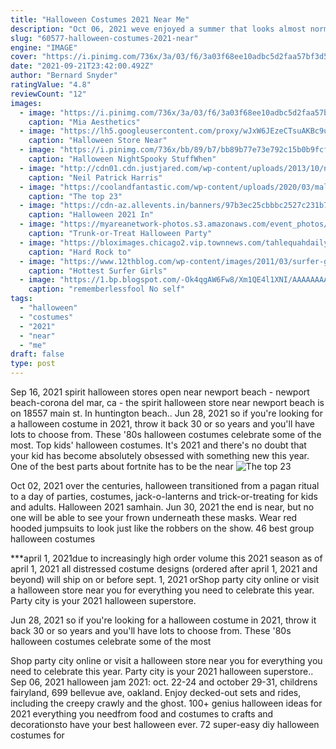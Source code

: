 ```yaml
---
title: "Halloween Costumes 2021 Near Me"
description: "Oct 06, 2021 weve enjoyed a summer that looks almost normal, but its clear that the covid-19 pandemic will still be with us for halloween 2021.Although your blowout party is now a small gathering and"
slug: "60577-halloween-costumes-2021-near"
engine: "IMAGE"
cover: "https://i.pinimg.com/736x/3a/03/f6/3a03f68ee10adbc5d2faa57bf3d55ae2.jpg"
date: "2021-09-21T23:42:00.492Z"
author: "Bernard Snyder"
ratingValue: "4.8"
reviewCount: "12"
images:
  - image: "https://i.pinimg.com/736x/3a/03/f6/3a03f68ee10adbc5d2faa57bf3d55ae2.jpg"
    caption: "Mia Aesthetics"
  - image: "https://lh5.googleusercontent.com/proxy/wJxW6JEzeCTsuAKBc9u2QIiwto52NgaG7Po6d68HGFFuyJPzmrEdVjEtowpSUSP3mI5hQkgmTRq6q0EcAtejjqd5XbYM46CglWIq_bleAHeNWIcT-q6cF7I68pvcFwSH=w1200-h630-p-k-no-nu"
    caption: "Halloween Store Near"
  - image: "https://i.pinimg.com/736x/bb/89/b7/bb89b77e73e792c15b0b9fcf77c0b2bd.jpg"
    caption: "Halloween NightSpooky StuffWhen"
  - image: "http://cdn01.cdn.justjared.com/wp-content/uploads/2013/10/nph-alice2/neil-patrick-harris-family-alice-in-wonderland-for-halloween-04.jpg"
    caption: "Neil Patrick Harris"
  - image: "https://coolandfantastic.com/wp-content/uploads/2020/03/male-halloween-costume-ideas-2020-unique-100-best-halloween-costumes-for-adults-amp-kids-in-2019-of-male-halloween-costume-ideas-2020.jpg"
    caption: "The top 23"
  - image: "https://cdn-az.allevents.in/banners/97b3ec25cbbbc2527c231b7aa3dc28c8"
    caption: "Halloween 2021 In"
  - image: "https://myareanetwork-photos.s3.amazonaws.com/event_photos/cover/434817_1570816878.jpg"
    caption: "Trunk-or-Treat Halloween Party"
  - image: "https://bloximages.chicago2.vip.townnews.com/tahlequahdailypress.com/content/tncms/assets/v3/editorial/5/7a/57a7c00a-7417-11e5-8d30-578a20eedd01/562112a2cbbb4.image.jpg"
    caption: "Hard Rock to"
  - image: "https://www.12thblog.com/wp-content/images/2011/03/surfer-girls/09-surfer-girls.jpg"
    caption: "Hottest Surfer Girls"
  - image: "https://1.bp.blogspot.com/-Ok4qgAW6Fw8/Xm1QE4l1XNI/AAAAAAAAex0/pmBKbn2Om0kDkNNPNFCCkDonObHqlDTuQCLcBGAsYHQ/s1600/Untitled1510.png"
    caption: "rememberlessfool No self"
tags:
  - "halloween"
  - "costumes"
  - "2021"
  - "near"
  - "me"
draft: false
type: post
---
```


Sep 16, 2021 spirit halloween stores open near newport beach - newport beach-corona del mar, ca - the spirit halloween store near newport beach is on 18557 main st. In huntington beach.. Jun 28, 2021 so if you're looking for a halloween costume in 2021, throw it back 30 or so years and you'll have lots to choose from. These '80s halloween costumes celebrate some of the most. Top kids' halloween costumes. It's 2021 and there's no doubt that your kid has become absolutely obsessed with something new this year.  One of the best parts about fortnite has to be the near
![The top 23](https://coolandfantastic.com/wp-content/uploads/2020/03/male-halloween-costume-ideas-2020-unique-100-best-halloween-costumes-for-adults-amp-kids-in-2019-of-male-halloween-costume-ideas-2020.jpg "The top 23")

Oct 02, 2021 over the centuries, halloween transitioned from a pagan ritual to a day of parties, costumes, jack-o-lanterns and trick-or-treating for kids and adults. Halloween 2021 samhain. Jun 30, 2021 the end is near, but no one will be able to see your frown underneath these masks. Wear red hooded jumpsuits to look just like the robbers on the show.  46 best group halloween costumes
<!--inArticleAds-->

<!--galleryOne-->

***april 1, 2021due to increasingly high order volume this 2021 season as of april 1, 2021 all distressed costume designs (ordered after april 1, 2021 and beyond) will ship on or before sept. 1, 2021 orShop party city online or visit a halloween store near you for everything you need to celebrate this year. Party city is your 2021 halloween superstore.
<!--inArticleAds-->

<!--galleryTwo-->

Jun 28, 2021 so if you're looking for a halloween costume in 2021, throw it back 30 or so years and you'll have lots to choose from. These '80s halloween costumes celebrate some of the most
<!--galleryThree-->

Shop party city online or visit a halloween store near you for everything you need to celebrate this year. Party city is your 2021 halloween superstore.. Sep 06, 2021 halloween jam 2021: oct. 22-24 and october 29-31, childrens fairyland, 699 bellevue ave, oakland. Enjoy decked-out sets and rides, including the creepy crawly and the ghost. 100+ genius halloween ideas for 2021 everything you needfrom food and costumes to crafts and decorationsto have your best halloween ever. 72 super-easy diy halloween costumes for